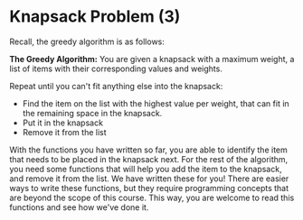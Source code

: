# Knapsack Problem (3)

Recall, the greedy algorithm is as follows:

**The Greedy Algorithm:**
You are given a knapsack with a maximum weight, a list of items with their corresponding values and weights.

Repeat until you can't fit anything else into the knapsack:
- Find the item on the list with the highest value per weight, that can fit in the remaining space in the knapsack.
- Put it in the knapsack
- Remove it from the list

With the functions you have written so far, you are able to identify the item that needs to be placed in the knapsack next. For the rest of the algorithm, you need some functions that will help you add the item to the knapsack, and remove it from the list. We have written these for you! There are easier ways to write these functions, but they require programming concepts that are beyond the scope of this course. This way, you are welcome to read this functions and see how we've done it. 
